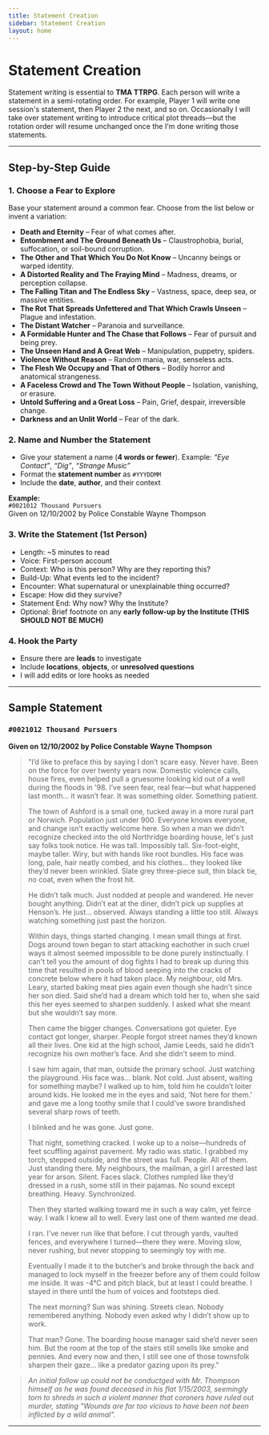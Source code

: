 ```yaml
---
title: Statement Creation
sidebar: Statement Creation
layout: home
---
```


# Statement Creation

Statement writing is essential to **TMA TTRPG**. Each person will write a statement in a semi-rotating order. For example, Player 1 will write one session's statement, then Player 2 the next, and so on. Occasionally I will take over statement writing to introduce critical plot threads—but the rotation order will resume unchanged once the I'm done writing those statements.

---

## Step-by-Step Guide

### 1. Choose a Fear to Explore
Base your statement around a common fear. Choose from the list below or invent a variation:

- **Death and Eternity** – Fear of what comes after.
- **Entombment and The Ground Beneath Us** – Claustrophobia, burial, suffocation, or soil-bound corruption.
- **The Other and That Which You Do Not Know** – Uncanny beings or warped identity.
- **A Distorted Reality and The Fraying Mind** – Madness, dreams, or perception collapse.
- **The Falling Titan and The Endless Sky** – Vastness, space, deep sea, or massive entities.
- **The Rot That Spreads Unfettered and That Which Crawls Unseen** – Plague and infestation.
- **The Distant Watcher** – Paranoia and surveillance.
- **A Formidable Hunter and The Chase that Follows** – Fear of pursuit and being prey.
- **The Unseen Hand and A Great Web** – Manipulation, puppetry, spiders.
- **Violence Without Reason** – Random mania, war, senseless acts.
- **The Flesh We Occupy and That of Others** – Bodily horror and anatomical strangeness.
- **A Faceless Crowd and The Town Without People** – Isolation, vanishing, or erasure.
- **Untold Suffering and a Great Loss** – Pain, Grief, despair, irreversible change.
- **Darkness and an Unlit World** – Fear of the dark.

### 2. Name and Number the Statement
- Give your statement a name (**4 words or fewer**). Example: *“Eye Contact”*, *“Dig”*, *“Strange Music”*
- Format the **statement number** as `#YYYDDMM`
- Include the **date**, **author**, and their context

**Example:**  
`#0021012 Thousand Pursuers`  
Given on 12/10/2002 by Police Constable Wayne Thompson

### 3. Write the Statement (1st Person)
- Length: ~5 minutes to read
- Voice: First-person account
- Context: Who is this person? Why are they reporting this?
- Build-Up: What events led to the incident?
- Encounter: What supernatural or unexplainable thing occurred?
- Escape: How did they survive?
- Statement End: Why now? Why the Institute?
- Optional: Brief footnote on any **early follow-up by the Institute (THIS SHOULD NOT BE MUCH)**

### 4. Hook the Party
- Ensure there are **leads** to investigate
- Include **locations**, **objects**, or **unresolved questions**
- I will add edits or lore hooks as needed

---

## Sample Statement

### `#0021012 Thousand Pursuers`
**Given on 12/10/2002 by Police Constable Wayne Thompson**

> "I’d like to preface this by saying I don’t scare easy. Never have. Been on the force for over twenty years now. Domestic violence calls, house fires, even helped pull a gruesome looking kid out of a well during the floods in '98. I’ve seen fear, real fear—but what happened last month… it wasn’t fear. It was something older. Something patient.
>
> The town of Ashford is a small one, tucked away in a more rural part or Norwich. Population just under 900. Everyone knows everyone, and change isn’t exactly welcome here. So when a man we didn’t recognize checked into the old Northridge boarding house, let's just say folks took notice. He was tall. Impossibly tall. Six-foot-eight, maybe taller. Wiry, but with hands like root bundles. His face was long, pale, hair neatly combed, and his clothes... they looked like they’d never been wrinkled. Slate grey three-piece suit, thin black tie, no coat, even when the frost hit.
>
> He didn’t talk much. Just nodded at people and wandered. He never bought anything. Didn’t eat at the diner, didn’t pick up supplies at Henson’s. He just... observed. Always standing a little too still. Always watching something just past the horizon.
>
> Within days, things started changing. I mean small things at first. Dogs around town began to start attacking eachother in such cruel ways it almost seemed impossible to be done purely instinctually. I can't tell you the amount of dog fights I had to break up during this time that resulted in pools of blood seeping into the cracks of concrete below where it had taken place. My neighbour, old Mrs. Leary, started baking meat pies again even though she hadn't since her son died. Said she’d had a dream which told her to, when she said this her eyes seemed to sharpen suddenly. I asked what she meant but she wouldn’t say more.
>
> Then came the bigger changes. Conversations got quieter. Eye contact got longer, sharper. People forgot street names they’d known all their lives. One kid at the high school, Jamie Leeds, said he didn’t recognize his own mother’s face. And she didn’t seem to mind.
>
> I saw him again, that man, outside the primary school. Just watching the playground. His face was... blank. Not cold. Just absent, waiting for something maybe? I walked up to him, told him he couldn’t loiter around kids. He looked me in the eyes and said, ‘Not here for them.’ and gave me a long toothy smile that I could've swore brandished several sharp rows of teeth.
>
> I blinked and he was gone. Just gone.
>
> That night, something cracked. I woke up to a noise—hundreds of feet scuffling against pavement. My radio was static. I grabbed my torch, stepped outside, and the street was full. People. All of them. Just standing there. My neighbours, the mailman, a girl I arrested last year for arson. Silent. Faces slack. Clothes rumpled like they’d dressed in a rush, some still in their pajamas. No sound except breathing. Heavy. Synchronized.
>
> Then they started walking toward me in such a way calm, yet feirce way. I walk I knew all to well. Every last one of them wanted me dead.
>
> I ran. I’ve never run like that before. I cut through yards, vaulted fences, and everywhere I turned—there they were. Moving slow, never rushing, but never stopping to seemingly toy with me. 
>
> Eventually I made it to the butcher’s and broke through the back and managed to lock myself in the freezer before any of them could follow me inside. It was -4°C and pitch black, but at least I could breathe. I stayed in there until the hum of voices and footsteps died.
>
> The next morning? Sun was shining. Streets clean. Nobody remembered anything. Nobody even asked why I didn’t show up to work.
>
> That man? Gone. The boarding house manager said she’d never seen him. But the room at the top of the stairs still smells like smoke and pennies. And every now and then, I still see one of those townsfolk sharpen their gaze... like a predator gazing upon its prey."

> *An initial follow up could not be conductged with Mr. Thompson himself as he was found deceased in his flat 1/15/2003, seemingly torn to shreds in such a violent manner that coroners have ruled out murder, stating "Wounds are far too vicious to have been not been inflicted by a wild animal".*

---
